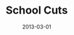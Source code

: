 ---
layout: project
categories: 
  - projects
title: "School Cuts"
date: 2013-03-01
image: /images/projects/school-cuts.jpg
description: "A website built to share information about 129 Chicago Public Schools under consideration for closing in Spring 2013. For each school, there is demographic information about the student body, measures of school quality, stability, and capacity. Information about other schools in the area is also shown, to help families plan should their current school close."
github: https://github.com/amtamayo/schoolcuts
website: http://schoolcuts.org/
creators: Jeanne Marie Olson, Josh Kalov, Lincoln Chandler, Anna Marie-Tamayo, Elnaz Moshfeghian, Paul Baker and Nick Rougeux
featured: false
published: true
---